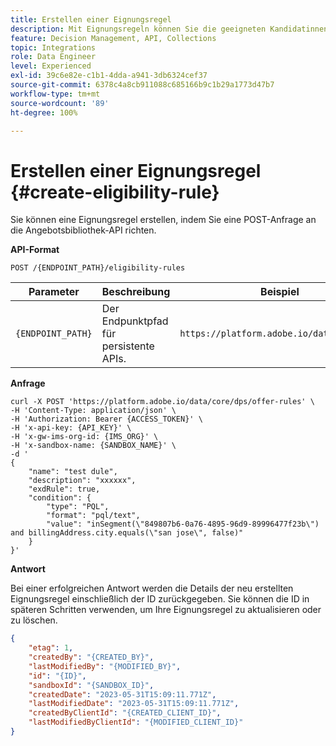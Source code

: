 ```yaml
---
title: Erstellen einer Eignungsregel
description: Mit Eignungsregeln können Sie die geeigneten Kandidatinnen und Kandidaten basierend auf dem definieren, was Sie ansprechen möchten, z. B. Profilattribute und Zielgruppen.
feature: Decision Management, API, Collections
topic: Integrations
role: Data Engineer
level: Experienced
exl-id: 39c6e82e-c1b1-4dda-a941-3db6324cef37
source-git-commit: 6378c4a8cb911088c685166b9c1b29a1773d47b7
workflow-type: tm+mt
source-wordcount: '89'
ht-degree: 100%

---
```


# Erstellen einer Eignungsregel {#create-eligibility-rule}

Sie können eine Eignungsregel erstellen, indem Sie eine POST-Anfrage an die Angebotsbibliothek-API richten.

**API-Format**

```http
POST /{ENDPOINT_PATH}/eligibility-rules 
```

| Parameter | Beschreibung | Beispiel |
| --------- | ----------- | ------- |
| `{ENDPOINT_PATH}` | Der Endpunktpfad für persistente APIs. | `https://platform.adobe.io/data/core/dps` |

**Anfrage**

```shell
curl -X POST 'https://platform.adobe.io/data/core/dps/offer-rules' \
-H 'Content-Type: application/json' \
-H 'Authorization: Bearer {ACCESS_TOKEN}' \
-H 'x-api-key: {API_KEY}' \
-H 'x-gw-ims-org-id: {IMS_ORG}' \
-H 'x-sandbox-name: {SANDBOX_NAME}' \
-d '
{
    "name": "test dule",
    "description": "xxxxxx",
    "exdRule": true,
    "condition": {
        "type": "PQL",
        "format": "pql/text",
        "value": "inSegment(\"849807b6-0a76-4895-96d9-89996477f23b\") and billingAddress.city.equals(\"san jose\", false)"
    }
}'
```

**Antwort**

Bei einer erfolgreichen Antwort werden die Details der neu erstellten Eignungsregel einschließlich der ID zurückgegeben. Sie können die ID in späteren Schritten verwenden, um Ihre Eignungsregel zu aktualisieren oder zu löschen. 

```json
{
    "etag": 1,
    "createdBy": "{CREATED_BY}",
    "lastModifiedBy": "{MODIFIED_BY}",
    "id": "{ID}",
    "sandboxId": "{SANDBOX_ID}",
    "createdDate": "2023-05-31T15:09:11.771Z",
    "lastModifiedDate": "2023-05-31T15:09:11.771Z",
    "createdByClientId": "{CREATED_CLIENT_ID}",
    "lastModifiedByClientId": "{MODIFIED_CLIENT_ID}"
}
```
